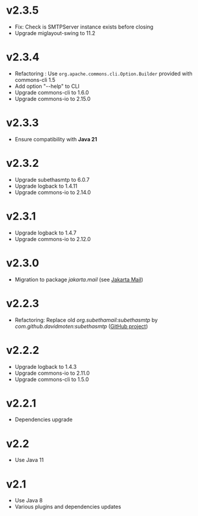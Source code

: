 # v2.3.5

- Fix: Check is SMTPServer instance exists before closing
- Upgrade miglayout-swing to 11.2

# v2.3.4

- Refactoring : Use `org.apache.commons.cli.Option.Builder` provided with commons-cli 1.5
- Add option "--help" to CLI
- Upgrade commons-cli to 1.6.0
- Upgrade commons-io to 2.15.0

# v2.3.3

- Ensure compatibility with **Java 21**

# v2.3.2

- Upgrade subethasmtp to 6.0.7
- Upgrade logback to 1.4.11
- Upgrade commons-io to 2.14.0

# v2.3.1

- Upgrade logback to 1.4.7
- Upgrade commons-io to 2.12.0

# v2.3.0

- Migration to package _jakarta.mail_ (see [Jakarta Mail](https://jakarta.ee/specifications/mail/2.0/jakarta-mail-spec-2.0.html))

# v2.2.3

- Refactoring: Replace old _org.subethamail:subethasmtp_ by _com.github.davidmoten:subethasmtp_ ([GitHub project](https://github.com/davidmoten/subethasmtp))

# v2.2.2

- Upgrade logback to 1.4.3
- Upgrade commons-io to 2.11.0
- Upgrade commons-cli to 1.5.0

# v2.2.1

- Dependencies upgrade

# v2.2

- Use Java 11

# v2.1

- Use Java 8
- Various plugins and dependencies updates